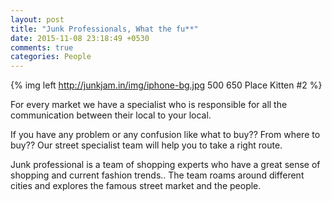 ```yaml
---
layout: post
title: "Junk Professionals, What the fu**"
date: 2015-11-08 23:18:49 +0530
comments: true
categories: People
---
```


{% img left http://junkjam.in/img/iphone-bg.jpg 500 650 Place Kitten #2 %}
<!-- more -->
For every market we have a specialist who is responsible for all the communication between their local to your local.

If you have any problem or any confusion like what to buy?? From where to buy?? 
Our street specialist team will help you to take a right route.

Junk professional is a team of shopping experts who have a great sense of 
shopping and current fashion trends.. The team roams around different cities 
and explores the famous street market and the people.
